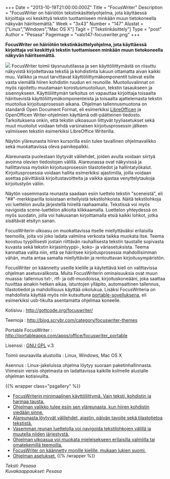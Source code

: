 +++
Date = "2013-10-19T21:00:00.000Z"
Title = "FocusWriter"
Description = "FocusWriter on häiriötön tekstinkäsittelyohjelma, jota käyttäessä kirjoittaja voi keskittyä tekstin tuottamiseen minkään muun tietokoneella näkyvän häiritsemättä."
Week = "3x43"
Number = "147"
Alustat = ["Linux","Windows","Mac OS X"]
Tagit = ["Tekstinkäsittely"]
Type = "post"
Author = "Pesasa"
Pageimage = "valo147-focuswriter.png"
+++


**FocusWriter on häiriötön tekstinkäsittelyohjelma, jota käyttäessä
kirjoittaja voi keskittyä tekstin tuottamiseen minkään muun
tietokoneella näkyvän häiritsemättä.**

![ ](/images/valo147-focuswriter.png "fig:valo147-focuswriter.png") FocusWriter
toimii täysruututilassa ja sen käyttöliittymästä on riisuttu näkyvistä
kirjoitettavaa tekstiä ja kohdistinta lukuun ottamatta aivan kaikki muu.
Valikko ja muut tarvittavat käyttöliittymäkomponentit tulevat esille
vasta viemällä hiiren kohdistin ruudun eri reunoille. Muotoiluvalinnat
on myös rajoitettu muutamaan korostusmuotoiluun, tekstin tasaukseen ja
sisennykseen. Käyttöliittymän tarkoitus on vapauttaa kirjoittaja
toisaalta häiritsevistä käyttöliittymäkomponenteista ja toisaalta
ajattelemasta tekstin muotoilua kirjoitusprosessin aikana. Ohjelman
tallennusmuotona on standardi Open Document Format, eli esimerkiksi
[LibreOfficen](LibreOffice_Writer) ja OpenOfficen
Writer-ohjelmien käyttämä odt-päätteinen tiedosto. Tarkoituksena onkin,
että tekstin ulkoasuun liittyvät tyyliasetukset sekä muut muotoilut
voidaan tehdä varsinaisen kirjoitusprosessin jälkeen valmiiseen tekstiin
esimerkiksi LibreOffice Writerilla.

Näytön yläreunasta hiiren kursorilla esiin tulee tavallinen
ohjelmavalikko sekä muokattavissa oleva painikepalkki.

Alareunasta puolestaan löytyvät välilehdet, joiden avulla voidaan
siirtyä avoinna olevien tiedostojen välillä. Alareunassa ovat näkyvissä
ja hallittavissa myöskin kirjoitusprosessin tilastotiedot ja
hallintatyökalut. Kirjoitusprosessia voidaan hallita esimerkiksi
ajastimilla, joilla voidaan asettaa päivittäisiä kirjoitustavoitteita ja
vaikka ajastaa venyttelytaukoja kirjoitustyön väliin.

Näytön vasemmasta reunasta saadaan esiin luettelo tekstin "sceneistä",
eli "\#\#"-merkkiparilla toisistaan eritellyistä tekstilohkoista. Näitä
tekstilohkoja voi luettelon avulla järjestellä hiirellä raahaamalla.
Tekstissä voi myös navigoida scene-luettelon alkioita klikkaamalla.
Luettelon yhteydessä on myös suodatin, jolla voi hakusanan
kirjoittamalla etsiä kaikki lohkot, jotka sisältävät etsityn sanan.

FocusWriterin ulkoasu on muokattavissa itselle miellyttäväksi
erilaisilla teemoilla, joita voi joko ladata valmiina verkosta taikka
muokata itse. Teema koostuu tyypillisesti jostain riittävän
rauhallisesta tekstin taustalle sopivasta kuvasta sekä tekstin
kirjasintyyppi-, koko- ja väriasetuksista. Teema kannattaa valita niin,
että se häiritsee kirjoitusprosessia mahdollisimman vähän, mutta antaa
samalla miellyttävän ja rentouttavan kirjoitusympäristön.

FocusWriter on käännetty useille kielille ja käytettävä kieli on
valittavissa ohjelman asetusvalikosta. Muita FocusWriterin ominaisuuksia
ovat muun muassa: tallennus txt-, rtf- ja odt-muodoissa,
kirjoituskoneääni, joka saattaa huvittaa ainakin hetken aikaa,
istuntojen ylläpito, automaattinen tallennus, tilastotiedot ja
mahdollisuus käyttää oikolukua. Lisäksi FocusWriteria on mahdollista
käyttää myös niin kutsuttuna
[portable-sovelluksena](http://portableapps.com/apps/office/focuswriter_portable),
eli esimerkiksi usb-tikulta asentamatta ohjelmaa koneelle.

Kotisivu
:   <http://gottcode.org/focuswriter/>

Teemoja
:   <http://blog.scrybr.com/category/focuswriter-themes>

Portable FocusWriter
:   <http://portableapps.com/apps/office/focuswriter_portable>

Lisenssi
:   [GNU GPL](GNU_GPL) v.3

Toimii seuraavilla alustoilla
:   Linux, Windows, Mac OS X

Asennus
:   Linux-jakeluissa ohjelma löytyy suoraan paketinhallinnasta.
    Viimeisin versio ohjelmasta on ladattavissa kaikille kolmelle
    alustalle ohjelman kotisivuilta.

{{% wrapper class="psgallery" %}}
-   [FocusWriterin minimaalinen käyttöliittymä. Vain teksti, kohdistin
    ja harmaa tausta.](/images/focuswriter-1.png)
-   [Ohjelman valikko tulee esiin sen yläreunasta, kun hiiren kohdistin
    viedään sinne.](/images/focuswriter-2.jpg)
-   [Alareunasta löytyvät välilehdet, ajastin, päivän tavoite sekä
    tilastotietoa tekstistä.](/images/focuswriter-3.jpg)
-   [Vasemman reunan luettelolla voi navigoida tekstilohkojen välillä ja
    muutella niiden järjestystä.](/images/focuswriter-4.jpg)
-   [Ohjelman ulkoasua voi muokata mieleisekseen erilaisilla valmiilla
    tai omatekemillä teemoilla.](/images/focuswriter-5.jpg)
-   [FocusWriter on käännetty monille kielille, mukaan lukien
    suomi.](/images/focuswriter-6.jpg)
-   [Ohjelman asetukset.](/images/focuswriter-7.jpg)
{{% /wrapper %}}

*Teksti: Pesasa* <br />
*Kuvakaappaukset: Pesasa*


